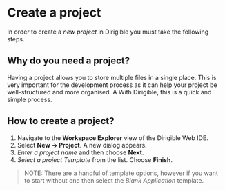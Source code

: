# Create a project

In order to create a _new project_ in Dirigible you must take the following steps.

## Why do you need a project?

Having a project allows you to store multiple files in a single place. This is very important for the development process as it can help your project be well-structured and more organised. A With Dirigible, this is a quick and simple process.

## How to create a project?

1. Navigate to the **Workspace Explorer** view of the Dirigible Web IDE.
2. Select **New -> Project**. A new dialog appears.
3. _Enter a project name_ and then choose **Next**.
4. _Select a project Template_ from the list. Choose **Finish**.

  > NOTE: There are a handful of template options, however if you want to start without one then select the _Blank Application_ template.
